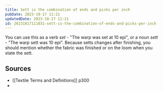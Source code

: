 ```yaml
---
title: Sett is the combination of ends and picks per inch
pubDate: 2023-10-17 11:21
updatedDate: 2023-10-17 11:21
id: 20231017111031-sett-is-the-combination-of-ends-and-picks-per-inch
---
```

You can use this as a verb _set_ - "The warp was set at 10 epi", or a noun _sett_ - "The warp sett was 10 epi". Because setts changes after finishing, you should mention whether the fabric was finished or on the loom when you state the sett. 

## Sources
- [[Textile Terms and Definitions]] p300
- 